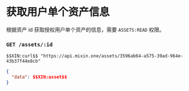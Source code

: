 # 获取用户单个资产信息

根据资产 id 获取授权用户单个资产的信息，需要 `ASSETS:READ` 权限。

### `GET /assets/:id` 

```
$$XIN:curl$$ "https://api.mixin.one/assets/3596ab64-a575-39ad-964e-43b37f44e8cb"
```

```json
{
  "data": $$XIN:asset$$
}
```
